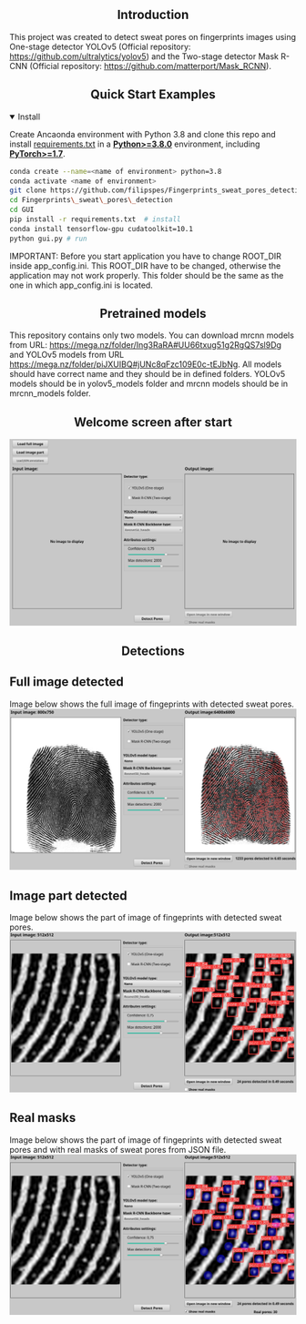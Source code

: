## <div align="center">Introduction</div>
This project was created to detect sweat pores on fingerprints images using One-stage detector YOLOv5 (Official repository: https://github.com/ultralytics/yolov5) and the Two-stage detector Mask R-CNN (Official repository: https://github.com/matterport/Mask_RCNN).

## <div align="center">Quick Start Examples</div>

<details open>
<summary>Install</summary>

Create Ancaonda environment with Python 3.8 and clone this repo and install [requirements.txt](https://github.com/ultralytics/yolov5/blob/master/requirements.txt) in a
[**Python>=3.8.0**](https://www.python.org/) environment, including
[**PyTorch>=1.7**](https://pytorch.org/get-started/locally/).

```bash
conda create --name=<name of environment> python=3.8
conda activate <name of environment>
git clone https://github.com/filipspes/Fingerprints_sweat_pores_detection  # clone
cd Fingerprints\_sweat\_pores\_detection
cd GUI
pip install -r requirements.txt  # install
conda install tensorflow-gpu cudatoolkit=10.1
python gui.py # run
```
IMPORTANT: Before you start application you have to change ROOT_DIR inside app_config.ini. This ROOT_DIR have to be changed, otherwise the application may not work properly. This folder should be the same as the one in which app_config.ini is located.

## <div align="center">Pretrained models</div>
This repository contains only two models. You can download mrcnn models from URL: https://mega.nz/folder/Ing3RaRA#UU66txug51g2RgQS7sl9Dg and YOLOv5 models from URL https://mega.nz/folder/piJXUIBQ#jUNc8qFzc109E0c-tEJbNg.
All models should have correct name and they should be in defined folders. YOLOv5 models should be in yolov5_models folder and mrcnn models should be in mrcnn_models folder.


## <div align="center">Welcome screen after start</div>
![Welcome screen](assets/WelcomeScreen.png)

## <div align="center">Detections</div>
## <div align="left">Full image detected</div>
Image below shows the full image of fingeprints with detected sweat pores.
![Pores detected - full image](assets/PoresDetectedFullImage.png)
## <div align="left">Image part detected</div>
Image below shows the part of image of fingeprints with detected sweat pores.
![Welcome screen](assets/PoresDetectedImagePart.png)
## <div align="left">Real masks</div>
Image below shows the part of image of fingeprints with detected sweat pores and with real masks of sweat pores from JSON file.
![Welcome screen](assets/PoresDetectedImagePartWithMasks.png)
